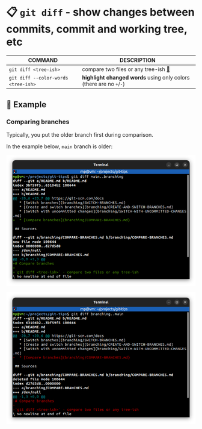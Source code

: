 # 📋 `git diff` - show changes between commits, commit and working tree, etc

| COMMAND                             | DESCRIPTION                                                          |
| ----------------------------------- | -------------------------------------------------------------------- |
| `git diff <tree-ish>`               | compare two files or any tree-ish [🔗](#comparing-branches)           |
| `git diff --color-words <tree-ish>` | **highlight changed words** using only colors (there are no `+`/`-`) |

## 📌 Example

### Comparing branches

Typically, you put the older branch first during comparison.

In the example below, `main` branch is older:

![](images/git-diff-branches.png)

![](images/git-diff-branches-reverse.png)